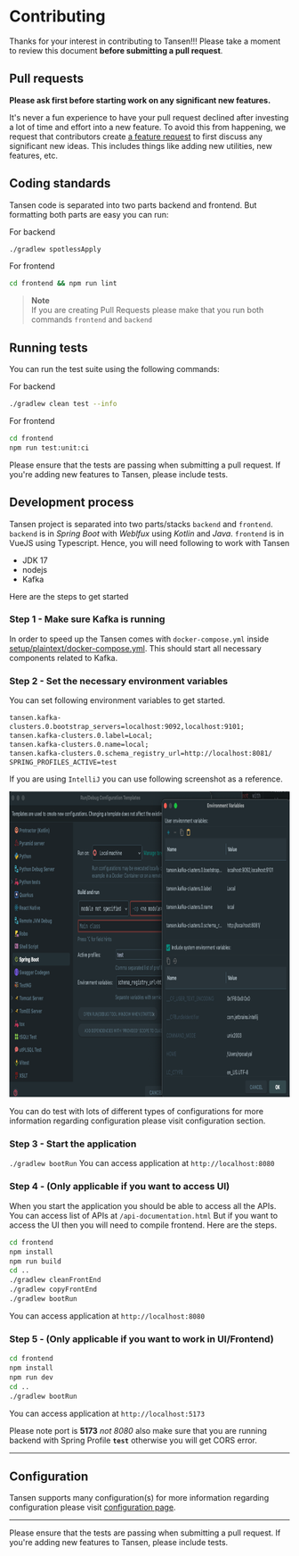 # Contributing

Thanks for your interest in contributing to Tansen!!! Please take a moment to review this document **before submitting a pull request**.

## Pull requests

**Please ask first before starting work on any significant new features.**

It's never a fun experience to have your pull request declined after investing a lot of time and effort into a new feature. To avoid this from happening, we request that contributors create [a feature request](https://github.com/ideasbucketlabs/tansen/discussions/new?category=ideas) to first discuss any significant new ideas. This includes things like adding new utilities, new features, etc.

## Coding standards

Tansen code is separated into two parts backend and frontend. But formatting both parts are easy you can run:

For backend
```sh
./gradlew spotlessApply
```
For frontend
```sh
cd frontend && npm run lint
```
> **Note**  
> If you are creating Pull Requests please make that you run both commands `frontend` and `backend`


## Running tests

You can run the test suite using the following commands:

For backend
```sh
./gradlew clean test --info
```
For frontend
```sh
cd frontend
npm run test:unit:ci
```
Please ensure that the tests are passing when submitting a pull request. If you're adding new features to Tansen, please include tests.

## Development process

Tansen project is separated into two parts/stacks `backend` and `frontend`. `backend` is in _Spring Boot_ with _Weblfux_ using _Kotlin_ and _Java_. `frontend` is in VueJS using Typescript. Hence, you will need following to work with Tansen
* JDK 17
* nodejs
* Kafka

Here are the steps to get started

### Step 1 - Make sure Kafka is running ###
In order to speed up the Tansen comes with `docker-compose.yml` inside [setup/plaintext/docker-compose.yml](https://raw.githubusercontent.com/ideasbucketlabs/tansen/main/setup/plaintext/docker-compose.yml). This should start all necessary components related to Kafka. 

### Step 2 - Set the necessary environment variables
You can set following environment variables to get started.
```environment-variables
tansen.kafka-clusters.0.bootstrap_servers=localhost:9092,localhost:9101;
tansen.kafka-clusters.0.label=Local;
tansen.kafka-clusters.0.name=local;
tansen.kafka-clusters.0.schema_registry_url=http://localhost:8081/
SPRING_PROFILES_ACTIVE=test
```
If you are using `IntelliJ` you can use following screenshot as a reference.
<p>
  <picture>
      <img alt="Tansen Environment configuration in IntelliJ" src="https://raw.githubusercontent.com/ideasbucketlabs/tansen/main/documentation/images/environment-settings.png" width="900" height="548" style="max-width: 100%;">
  </picture>
</p>

You can do test with lots of different types of configurations for more information regarding configuration please visit configuration section.

### Step 3 - Start the application
`./gradlew bootRun`
You can access application at `http://localhost:8080`

### Step 4 - (Only applicable if you want to access UI)
When you start the application you should be able to access all the APIs. You can access list of APIs at `/api-documentation.html` But if you want to access the UI then you will need to compile frontend. Here are the steps.
```bash
cd frontend
npm install 
npm run build
cd ..
./gradlew cleanFrontEnd
./gradlew copyFrontEnd
./gradlew bootRun
```
You can access application at `http://localhost:8080`

### Step 5 - (Only applicable if you want to work in UI/Frontend)
```bash
cd frontend
npm install 
npm run dev
cd ..
./gradlew bootRun
```
You can access application at `http://localhost:5173` 

Please note port is **5173** _not 8080_ also make sure that you are running backend with Spring Profile **`test`** otherwise you will get CORS error.

---

## Configuration

Tansen supports many configuration(s) for more information regarding configuration please visit [configuration page](https://github.com/ideasbucketlabs/tansen/blob/main/documentation/configuration.md).

---

Please ensure that the tests are passing when submitting a pull request. If you're adding new features to Tansen, please include tests.
